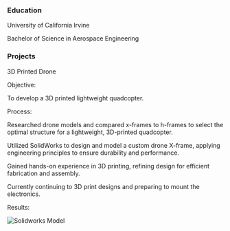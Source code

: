 ### Education
University of California Irvine

Bachelor of Science in Aerospace Engineering



### Projects
3D Printed Drone

Objective: 

To develop a 3D printed lightweight quadcopter.




Process:

Researched drone models and compared x-frames to h-frames to select the optimal structure for a lightweight, 3D-printed quadcopter.

Utilized SolidWorks to design and model a custom drone X-frame, applying engineering principles to ensure durability and performance.

Gained hands-on experience in 3D printing, refining design for efficient fabrication and assembly.

Currently continuing to 3D print designs and preparing to mount the electronics.




Results:

![Solidworks Model](/assets/img/"C:\Users\kirat\Documents\DRONEASSEM.SLDASM3.JPG")


